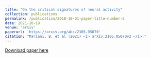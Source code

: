 ```yaml
---
title: "On the critical signatures of neural activity"
collection: publications
permalink: /publication/2010-10-01-paper-title-number-2
date: 2021-10-19
venue: 'arxiv'
paperurl: 'https://arxiv.org/abs/2105.05070'
citation: "Mariani, B. et al (2021) <i> arXiv:2105.05070v2 </i>."
---
```


[Download paper here](https://github.com/benedetta-mariani/benedetta-mariani.github.io/blob/master/files/2105.05070.pdf)
